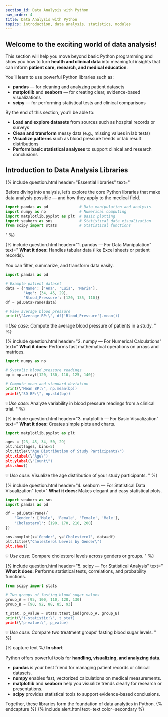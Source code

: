 ```yaml
---
section_id: Data Analysis with Python
nav_order: 4
title: Data Analysis with Python
topics: introduction, data analysis, statistics, modules
---
```


## Welcome to the exciting world of data analysis!

This section will help you move beyond basic Python programming and show you how to turn **health and clinical data** into meaningful insights that can inform **patient care, research, and medical education**.

You’ll learn to use powerful Python libraries such as:

- **pandas** — for cleaning and analyzing patient datasets
- **matplotlib** and **seaborn** — for creating clear, evidence-based visualizations
- **scipy** — for performing statistical tests and clinical comparisons

By the end of this section, you’ll be able to:

- **Load and explore datasets** from sources such as hospital records or surveys
- **Clean and transform** messy data (e.g., missing values in lab tests)
- **Visualize patterns** such as blood pressure trends or lab result distributions
- **Perform basic statistical analyses** to support clinical and research conclusions

## Introduction to Data Analysis Libraries

{% include question.html header="Essential libraries" text="

Before diving into analysis, let’s explore the core Python libraries that make data analysis possible — and how they apply to the medical field.

```python
import pandas as pd              # Data manipulation and analysis
import numpy as np               # Numerical computing
import matplotlib.pyplot as plt  # Basic plotting
import seaborn as sns            # Statistical data visualization
from scipy import stats          # Statistical functions
```
" %}

{% include question.html header="1. pandas — For Data Manipulation" text="
**What it does:** Handles tabular data (like Excel sheets or patient records).

You can filter, summarize, and transform data easily.

```python
import pandas as pd

# Example patient dataset
data = {'Name': ['Ana', 'Luis', 'Maria'],
        'Age': [34, 45, 29],
        'Blood_Pressure': [120, 135, 110]}
df = pd.DataFrame(data)

# View average blood pressure
print(\"Average BP:\", df['Blood_Pressure'].mean())
```

💡*Use case:* Compute the average blood pressure of patients in a study.
" %}

{% include question.html header="2. numpy — For Numerical Calculations" text="
**What it does:** Performs fast mathematical operations on arrays and matrices.

```python
import numpy as np

# Systolic blood pressure readings
bp = np.array([120, 130, 110, 125, 140])

# Compute mean and standard deviation
print(\"Mean BP:\", np.mean(bp))
print(\"SD BP:\", np.std(bp))
```

💡*Use case:* Analyze variability in blood pressure readings from a clinical trial.
" %}

{% include question.html header="3. matplotlib — For Basic Visualization" text="
**What it does:** Creates simple plots and charts.

```python
import matplotlib.pyplot as plt

ages = [23, 45, 34, 50, 29]
plt.hist(ages, bins=5)
plt.title(\"Age Distribution of Study Participants\")
plt.xlabel(\"Age\")
plt.ylabel(\"Count\")
plt.show()
```

💡 *Use case:* Visualize the age distribution of your study participants.
" %}

{% include question.html header="4. seaborn — For Statistical Data Visualization" text="
**What it does:** Makes elegant and easy statistical plots.

```python
import seaborn as sns
import pandas as pd

df = pd.DataFrame({
    'Gender': ['Male', 'Female', 'Female', 'Male'],
    'Cholesterol': [190, 170, 210, 200]
})

sns.boxplot(x='Gender', y='Cholesterol', data=df)
plt.title(\"Cholesterol Levels by Gender\")
plt.show()
```

💡 *Use case:* Compare cholesterol levels across genders or groups.
" %}

{% include question.html header="5. scipy — For Statistical Analysis" text="
**What it does:** Performs statistical tests, correlations, and probability functions.

```python
from scipy import stats

# Two groups of fasting blood sugar values
group_A = [95, 100, 110, 120, 130]
group_B = [90, 92, 88, 85, 93]

t_stat, p_value = stats.ttest_ind(group_A, group_B)
print(\"t-statistic:\", t_stat)
print(\"p-value:\", p_value)
```

💡 *Use case:* Compare two treatment groups’ fasting blood sugar levels.
" %}

{% capture text %}
**In short**

Python offers powerful tools for **handling, visualizing, and analyzing data**.

- **pandas** is your best friend for managing patient records or clinical datasets.
- **numpy** enables fast, vectorized calculations on medical measurements.
- **matplotlib** and **seaborn** help you visualize trends clearly for research or presentations.
- **scipy** provides statistical tools to support evidence-based conclusions.

Together, these libraries form the foundation of data analytics in Python.
{% endcapture %}
{% include alert.html text=text color=secondary %}
